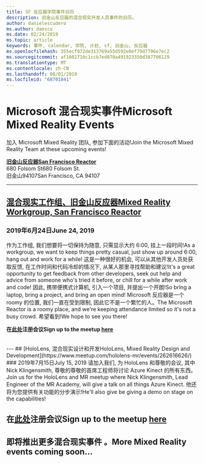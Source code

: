 ```yaml
---
title: SF 反应器学院事件日历
description: 旧金山反应器的混合现实开发人员事件的日历。
author: danielescudero
ms.author: daescu
ms.date: 02/24/2019
ms.topic: article
keywords: 事件, calendar, 学院, 计划, sf, 旧金山, 反应器
ms.openlocfilehash: 355ecf972de313769a55d592e0ef79d7796e7ec2
ms.sourcegitcommit: af1602710c1ccb7ed870a491923350d387706129
ms.translationtype: MT
ms.contentlocale: zh-CN
ms.lasthandoff: 08/01/2019
ms.locfileid: "68701841"
---
```

# <a name="microsoft-mixed-reality-events"></a><span data-ttu-id="70833-104">Microsoft 混合现实事件</span><span class="sxs-lookup"><span data-stu-id="70833-104">Microsoft Mixed Reality Events</span></span>

<span data-ttu-id="70833-105">加入 Microsoft Mixed Reality 团队, 参加下面的活动!</span><span class="sxs-lookup"><span data-stu-id="70833-105">Join the Microsoft Mixed Reality Team at these upcoming events!</span></span>

<span data-ttu-id="70833-106">**[旧金山反应器](https://developer.microsoft.com/reactor/#ReactorSF)**</span><span class="sxs-lookup"><span data-stu-id="70833-106">**[San Francisco Reactor](https://developer.microsoft.com/reactor/#ReactorSF)**</span></span><br>
<span data-ttu-id="70833-107">680 Folsom St</span><span class="sxs-lookup"><span data-stu-id="70833-107">680 Folsom St.</span></span><br>
<span data-ttu-id="70833-108">旧金山94107</span><span class="sxs-lookup"><span data-stu-id="70833-108">San Francisco, CA 94107</span></span>


---
## <a name="mixed-reality-workgroup-san-francisco-reactorhttpsemea01safelinksprotectionoutlookcomurlhttps3a2f2fwwwmeetupcom2fhololens-mr2fdata027c017cdaescu40microsoftcom7ca8ddee063b7949a9992308d6903e62b07c72f988bf86f141af91ab2d7cd011db477c17c07c636854994961124360sdataymnaaiwvxij700mo9gj2boz4w82bgkdjdhijhytfczcfu3dreserved0"></a>[<span data-ttu-id="70833-109">混合现实工作组、旧金山反应器</span><span class="sxs-lookup"><span data-stu-id="70833-109">Mixed Reality Workgroup, San Francisco Reactor</span></span>](https://emea01.safelinks.protection.outlook.com/?url=https%3A%2F%2Fwww.meetup.com%2Fhololens-mr%2F&data=02%7C01%7Cdaescu%40microsoft.com%7Ca8ddee063b7949a9992308d6903e62b0%7C72f988bf86f141af91ab2d7cd011db47%7C1%7C0%7C636854994961124360&sdata=YmnAAiWVxIJ700mO9gj%2BOz4W8%2BgKDjDhiJhYtfCzCFU%3D&reserved=0)
### <a name="june-24-2019"></a><span data-ttu-id="70833-110">2019年6月24日</span><span class="sxs-lookup"><span data-stu-id="70833-110">June 24, 2019</span></span>
<span data-ttu-id="70833-111">作为工作组, 我们想要将一切保持为随意, 只需显示大约 6:00, 挂上一段时间!</span><span class="sxs-lookup"><span data-stu-id="70833-111">As a workgroup, we want to keep things pretty casual, just show up around 6:00, hang out and work for a while!</span></span> <span data-ttu-id="70833-112">这是一种很好的机会, 可以从其他开发人员处获取反馈, 在工作时间和代码冷却的情况下, 从某人那里寻找帮助和建议!</span><span class="sxs-lookup"><span data-stu-id="70833-112">It's a great opportunity to get feedback from other developers, seek out help and advice from someone who's tried it before, or chill for a while after work and code!</span></span> <span data-ttu-id="70833-113">因此, 携带便携式计算机, 引入一个项目, 并提出一个开朗!</span><span class="sxs-lookup"><span data-stu-id="70833-113">So bring a laptop, bring a project, and bring an open mind!</span></span> <span data-ttu-id="70833-114">Microsoft 反应器是一个 roomy 的位置, 我们一直在受到限制, 因此它不是一个繁忙的人。</span><span class="sxs-lookup"><span data-stu-id="70833-114">The Microsoft Reactor is a roomy place, and we're keeping attendance limited so it's not a busy crowd.</span></span> <span data-ttu-id="70833-115">希望看到!</span><span class="sxs-lookup"><span data-stu-id="70833-115">We hope to see you there!</span></span>

<span data-ttu-id="70833-116">**在[此处](https://emea01.safelinks.protection.outlook.com/?url=https%3A%2F%2Fwww.meetup.com%2Fhololens-mr%2F&data=02%7C01%7Cdaescu%40microsoft.com%7Ca8ddee063b7949a9992308d6903e62b0%7C72f988bf86f141af91ab2d7cd011db47%7C1%7C0%7C636854994961124360&sdata=YmnAAiWVxIJ700mO9gj%2BOz4W8%2BgKDjDhiJhYtfCzCFU%3D&reserved=0)注册会议**</span><span class="sxs-lookup"><span data-stu-id="70833-116">**Sign up to the meetup [here](https://emea01.safelinks.protection.outlook.com/?url=https%3A%2F%2Fwww.meetup.com%2Fhololens-mr%2F&data=02%7C01%7Cdaescu%40microsoft.com%7Ca8ddee063b7949a9992308d6903e62b0%7C72f988bf86f141af91ab2d7cd011db47%7C1%7C0%7C636854994961124360&sdata=YmnAAiWVxIJ700mO9gj%2BOz4W8%2BgKDjDhiJhYtfCzCFU%3D&reserved=0)**</span></span>

<br>
---
## <a name="hololens-mixed-reality-design-and-developmenthttpswwwmeetupcomhololens-mrevents262616626"></a>[<span data-ttu-id="70833-117">HoloLens, 混合现实设计和开发</span><span class="sxs-lookup"><span data-stu-id="70833-117">HoloLens, Mixed Reality Design and Development</span></span>](https://www.meetup.com/hololens-mr/events/262616626/)
### <a name="july-15-2019"></a><span data-ttu-id="70833-118">2019年7月15日</span><span class="sxs-lookup"><span data-stu-id="70833-118">July 15, 2019</span></span>
<span data-ttu-id="70833-119">请加入我们, 为 HoloLens 和尊敬的会议, 其中 Nick Klingensmith, 尊敬的尊敬的首席工程师将讨论 Azure Kinect 的所有东西。</span><span class="sxs-lookup"><span data-stu-id="70833-119">Join us for the HoloLens and MR meetup where Nick Klingensmith, Lead Engineer of the MR Academy, will give a talk on all things Azure Kinect.</span></span> <span data-ttu-id="70833-120">他还将为您提供有关功能的分步演示!</span><span class="sxs-lookup"><span data-stu-id="70833-120">He'll also give be giving a demo on stage on the capabilities!</span></span>

<span data-ttu-id="70833-121">**在[此处](https://www.meetup.com/hololens-mr/events/262616626/)注册会议**</span><span class="sxs-lookup"><span data-stu-id="70833-121">**Sign up to the meetup [here](https://www.meetup.com/hololens-mr/events/262616626/)**</span></span>
<br>
---
## <a name="more-mixed-reality-events-coming-soon"></a><span data-ttu-id="70833-122">即将推出更多混合现实事件 。</span><span class="sxs-lookup"><span data-stu-id="70833-122">More Mixed Reality events coming soon...</span></span>
